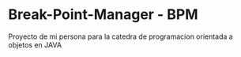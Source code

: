 # Break-Point-Manager - BPM
Proyecto de mi persona para la catedra de programacion orientada a objetos en JAVA
